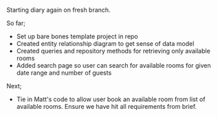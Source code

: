 Starting diary again on fresh branch.

So far;

- Set up bare bones template project in repo
- Created entity relationship diagram to get sense of data model
- Created queries and repository methods for retrieving only available rooms 
- Added search page so user can search for available rooms for given date range and number of guests

Next;
- Tie in Matt's code to allow user book an available room from list of available rooms. Ensure we have hit all requirements from brief.

